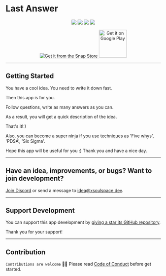 # Last Answer

<p align="center">
  <a title="License" href="https://github.com/xsoulspace/last_answer/blob/master/LICENSE" ><img src="https://img.shields.io/github/license/xsoulspace/last_answer.svg" /></a>
  <a title="Discord" href="https://discord.com/invite/y54DpJwmAn" ><img src="https://img.shields.io/discord/696688204476055592.svg" /></a>
  <a title="Contributor Covenant" href="https://github.com/xsoulspace/last_answer/blob/master/CODE_OF_CONDUCT.md" ><img src="https://img.shields.io/badge/Contributor%20Covenant-v2.0%20adopted-ff69b4.svg" /></a>
  <a title="Contributors" href="https://github.com/xsoulspace/last_answer/graphs/contributors" ><img src="https://img.shields.io/github/contributors/xsoulspace/last_answer.svg" /></a>
</p>

<p align="center">
  <a href="https://snapcraft.io/last-answer">
    <img  alt="Get it from the Snap Store" src="https://snapcraft.io/static/images/badges/en/snap-store-black.svg" />
  </a>
  <a href='https://play.google.com/store/apps/details?id=dev.xsoulspace.lastanswer&pcampaignid=pcampaignidMKT-Other-global-all-co-prtnr-py-PartBadge-Mar2515-1'>
    <img height="90px"; alt='Get it on Google Play' src='https://play.google.com/intl/en_us/badges/static/images/badges/en_badge_web_generic.png'/>
  </a>
</p>

---

## Getting Started

You have a cool idea.
You need to write it down fast.

Then this app is for you.

Follow questions, write as many answers as you can.

As a result, you will get a quick description of the idea.

That's it!:)

Also, you can become a super ninja if you use techniques as 'Five whys', 'PDSA', 'Six Sigma'.

Hope this app will be useful for you :)
Thank you and have a nice day.

---

## Have an idea, improvements, or bugs? Want to join development?

[Join Discord](https://discord.gg/y54DpJwmAn) or send a message to idea@xsoulspace.dev.

---

## Support Development

You can support this app development by [giving a star its GitHub repository](https://github.com/xsoulspace/last_answer).

Thank you for your support!

---

## Contribution

`Contributions are welcome` 🎉🎉
Please read [Code of Conduct](CODE_OF_CONDUCT.md) before get started.
